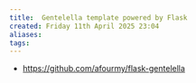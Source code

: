```yaml
---
title:  Gentelella template powered by Flask
created: Friday 11th April 2025 23:04
aliases: 
tags: 
---
```

- https://github.com/afourmy/flask-gentelella